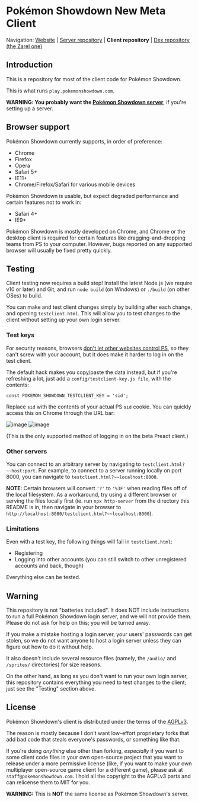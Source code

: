 Pokémon Showdown New Meta Client
========================================================================

Navigation: [Website][1] | [Server repository][2] | **Client repository** | [Dex repository (the Zarel one)][3]

  [1]: http://51.210.182.114/?~~51.210.182.114:8000
  [2]: https://github.com/matteoruscitti/pokemon-showdown
  [3]: https://github.com/Zarel/Pokemon-Showdown-Dex

Introduction
------------------------------------------------------------------------

This is a repository for most of the client code for Pokémon Showdown.

This is what runs `play.pokemonshowdown.com`.

**WARNING: You probably want the [Pokémon Showdown server][4]**, if you're
setting up a server.

  [4]: https://github.com/matteoruscitti/pokemon-showdown

Browser support
------------------------------------------------------------------------

Pokémon Showdown currently supports, in order of preference:

 - Chrome
 - Firefox
 - Opera
 - Safari 5+
 - IE11+
 - Chrome/Firefox/Safari for various mobile devices

Pokémon Showdown is usable, but expect degraded performance and certain features not to work in:

 - Safari 4+
 - IE9+

Pokémon Showdown is mostly developed on Chrome, and Chrome or the desktop client is required for certain features like dragging-and-dropping teams from PS to your computer. However, bugs reported on any supported browser will usually be fixed pretty quickly.

Testing
------------------------------------------------------------------------

Client testing now requires a build step! Install the latest Node.js (we
require v10 or later) and Git, and run `node build` (on Windows) or `./build`
(on other OSes) to build.

You can make and test client changes simply by building after each change,
and opening `testclient.html`. This will allow you to test changes to the
client without setting up your own login server.

### Test keys

For security reasons, browsers [don't let other websites control PS][5], so
they can't screw with your account, but it does make it harder to log in on
the test client.

The default hack makes you copy/paste the data instead, but if you're
refreshing a lot, just add a `config/testclient-key.js file`, with the
contents:

    const POKEMON_SHOWDOWN_TESTCLIENT_KEY = 'sid';

Replace `sid` with the contents of your actual PS `sid` cookie. You can quickly
access this on Chrome through the URL bar:

![image](https://user-images.githubusercontent.com/551184/53414680-def43480-3994-11e9-89d0-c06098c23fa0.png)
![image](https://user-images.githubusercontent.com/551184/53414760-119e2d00-3995-11e9-80f8-ecd17467310a.png)

(This is the only supported method of logging in on the beta Preact client.)

  [5]: https://developer.mozilla.org/en-US/docs/Web/HTTP/CORS

### Other servers

You can connect to an arbitrary server by navigating to
`testclient.html?~~host:port`. For example, to connect to a server running
locally on port 8000, you can navigate to `testclient.html?~~localhost:8000`.

**NOTE**: Certain browsers will convert `'?'` to `'%3F'` when reading files off
of the local filesystem. As a workaround, try using a different browser or
serving the files locally first (ie. run `npx http-server` from the
directory this README is in, then navigate in your browser to
`http://localhost:8080/testclient.html?~~localhost:8000`).

### Limitations

Even with a test key, the following things will fail in `testclient.html`:

+ Registering
+ Logging into other accounts (you can still switch to other unregistered
  accounts and back, though)

Everything else can be tested.

Warning
------------------------------------------------------------------------

This repository is not "batteries included". It does NOT include instructions
to run a full Pokémon Showdown login server, and we will not provide them.
Please do not ask for help on this; you will be turned away.

If you make a mistake hosting a login server, your users' passwords can get
stolen, so we do not want anyone to host a login server unless they can
figure out how to do it without help.

It also doesn't include several resource files (namely, the `/audio/` and
`/sprites/` directories) for size reasons.

On the other hand, as long as you don't want to run your own login server,
this repository contains everything you need to test changes to the client;
just see the "Testing" section above.

License
------------------------------------------------------------------------

Pokémon Showdown's client is distributed under the terms of the [AGPLv3][6].

The reason is mostly because I don't want low-effort proprietary forks that add bad code that steals everyone's passwords, or something like that.

If you're doing _anything_ else other than forking, _especially_ if you want to some client code files in your own open-source project that you want to release under a more permissive license (like, if you want to make your own multiplayer open-source game client for a different game), please ask at `staff@pokemonshowdown.com`. I hold all the copyright to the AGPLv3 parts and can relicense them to MIT for you.

  [6]: http://www.gnu.org/licenses/agpl-3.0.html

**WARNING:** This is **NOT** the same license as Pokémon Showdown's server.
